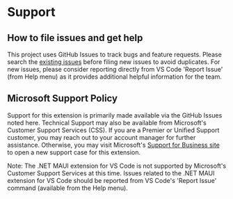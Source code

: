 # Support

## How to file issues and get help  

This project uses GitHub Issues to track bugs and feature requests. Please search the [existing 
issues](https://github.com/microsoft/vscode-dotnettools/issues) before filing new issues to avoid duplicates.  For new issues, please consider reporting directly from VS Code 'Report Issue' (from Help menu) as it provides additional helpful information for the team.

## Microsoft Support Policy  

Support for this extension is primarily made available via the GitHub Issues noted here. Technical Support may also be available from Microsoft's Customer Support Services (CSS). If you are a Premier or Unified Support customer, you may reach out to your account manager for further assistance. Otherwise, you may visit Microsoft's [Support for Business site](https://support.serviceshub.microsoft.com/supportforbusiness/create) to open a new support case for this extension.

Note: The .NET MAUI extension for VS Code is not supported by Microsoft's Customer Support Services at this time. Issues related to the .NET MAUI extension for VS Code should be reported from VS Code's 'Report Issue' command (available from the Help menu).
